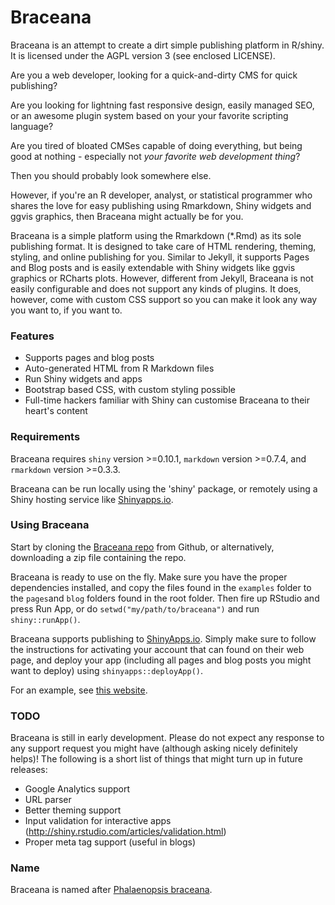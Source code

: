 Braceana
========

Braceana is an attempt to create a dirt simple publishing platform in R/shiny. It is licensed under the AGPL version 3 (see enclosed LICENSE).

Are you a web developer, looking for a quick-and-dirty CMS for quick publishing?

Are you looking for lightning fast responsive design, easily managed SEO, or an awesome plugin system based on your your favorite scripting language?

Are you tired of bloated CMSes capable of doing everything, but being good at nothing - especially not _your favorite web development thing_?

Then you should probably look somewhere else.

However, if you're an R developer, analyst, or statistical programmer who shares the love for easy publishing using Rmarkdown, Shiny widgets and ggvis graphics, then Braceana might actually be for you.

Braceana is a simple platform using the Rmarkdown (*.Rmd) as its sole publishing format. It is designed to take care of HTML rendering, theming, styling, and online publishing for you. Similar to Jekyll, it supports Pages and Blog posts and is easily extendable with Shiny widgets like ggvis graphics or RCharts plots. However, different from Jekyll, Braceana is not easily configurable and does not support any kinds of plugins. It does, however, come with custom CSS support so you can make it look any way you want to, if you want to.


### Features

- Supports pages and blog posts
- Auto-generated HTML from R Markdown files
- Run Shiny widgets and apps
- Bootstrap based CSS, with custom styling possible
- Full-time hackers familiar with Shiny can customise Braceana to their heart's content


### Requirements

Braceana requires `shiny` version >=0.10.1, `markdown` version >=0.7.4, and `rmarkdown` version >=0.3.3.

Braceana can be run locally using the 'shiny' package, or remotely using a Shiny hosting service like [Shinyapps.io](http://shinyapps.io).


### Using Braceana

Start by cloning the [Braceana repo](https://github.com/lchansson/braceana) from Github, or alternatively, downloading a zip file containing the repo.

Braceana is ready to use on the fly. Make sure you have the proper dependencies installed, and copy the files found in the `examples` folder to the `pages`and `blog` folders found in the root folder. Then fire up RStudio and press Run App, or do `setwd("my/path/to/braceana")` and run `shiny::runApp()`.

Braceana supports publishing to [ShinyApps.io](http://shinyapps.io). Simply make sure to follow the instructions for activating your account that can found on their web page, and deploy your app (including all pages and blog posts you might want to deploy) using `shinyapps::deployApp()`.

For an example, see [this website](http://lchansson.shinyapps.io/braceana).


### TODO

Braceana is still in early development. Please do not expect any response to any support request you might have (although asking nicely definitely helps)! The following is a short list of things that might turn up in future releases:

- Google Analytics support
- URL parser
- Better theming support
- Input validation for interactive apps (http://shiny.rstudio.com/articles/validation.html)
- Proper meta tag support (useful in blogs)


### Name

Braceana is named after [Phalaenopsis braceana](http://orchids.wikia.com/wiki/Phalaenopsis_braceana).
